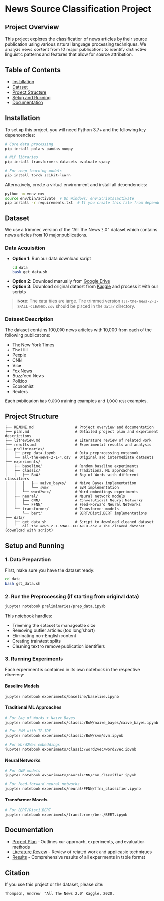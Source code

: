 # News Source Classification Project

## Project Overview
This project explores the classification of news articles by their source publication using various natural language processing techniques. We analyze news content from 10 major publications to identify distinctive linguistic patterns and features that allow for source attribution.

## Table of Contents
- [Installation](#installation)
- [Dataset](#dataset)
- [Project Structure](#project-structure)
- [Setup and Running](#setup-and-running)
- [Documentation](#documentation)

## Installation
To set up this project, you will need Python 3.7+ and the following key dependencies:

```bash
# Core data processing
pip install polars pandas numpy

# NLP libraries
pip install transformers datasets evaluate spacy

# For deep learning models
pip install torch scikit-learn
```

Alternatively, create a virtual environment and install all dependencies:

```bash
python -m venv env
source env/bin/activate  # On Windows: env\Scripts\activate
pip install -r requirements.txt  # If you create this file from dependencies
```

## Dataset
We use a trimmed version of the "All The News 2.0" dataset which contains news articles from 10 major publications.

### Data Acquisition
- **Option 1**: Run our data download script
  ```bash
  cd data
  bash get_data.sh
  ```
- **Option 2**: Download manually from [Google Drive](https://drive.google.com/drive/folders/1hmPKKKQJKblbLGdHaWYjNFsaeSLIzTIc?usp=sharing)
- **Option 3**: Download original dataset from [Kaggle](https://www.kaggle.com/datasets/davidmckinley/all-the-news-dataset) and process it with our scripts

> **Note**: The data files are large. The trimmed version `all-the-news-2-1-SMALL-CLEANED.csv` should be placed in the `data/` directory.

### Dataset Description
The dataset contains 100,000 news articles with 10,000 from each of the following publications:
- The New York Times
- The Hill
- People
- CNN
- Vice
- Fox News
- Buzzfeed News
- Politico
- Economist
- Reuters

Each publication has 9,000 training examples and 1,000 test examples.

## Project Structure
```
├── README.md                   # Project overview and documentation
├── plan.md                     # Detailed project plan and experiment descriptions
├── litreview.md                # Literature review of related work
├── results.md                  # Experimental results and analysis
├── preliminaries/
│   ├── prep_data.ipynb         # Data preprocessing notebook
│   └── all-the-news-2-1-*.csv  # Original and intermediate datasets
├── experiments/
│   ├── baseline/               # Random baseline experiments
│   ├── classic/                # Traditional ML approaches
│   │   ├── BoW/                # Bag of Words with different classifiers
│   │   │   ├── naive_bayes/    # Naive Bayes implementation
│   │   │   └── svm/            # SVM implementation
│   │   └── word2vec/           # Word embeddings experiments
│   ├── neural/                 # Neural network models
│   │   ├── CNN/                # Convolutional Neural Networks
│   │   └── FFNN/               # Feed-Forward Neural Networks
│   └── transformer/            # Transformer models
│       └── bert/               # BERT/DistilBERT implementations
├── data/
│   ├── get_data.sh             # Script to download cleaned dataset
│   └── all-the-news-2-1-SMALL-CLEANED.csv # The cleaned dataset (download with script)
```

## Setup and Running

### 1. Data Preparation
First, make sure you have the dataset ready:
```bash
cd data
bash get_data.sh
```

### 2. Run the Preprocessing (if starting from original data)
```bash
jupyter notebook preliminaries/prep_data.ipynb
```
This notebook handles:
- Trimming the dataset to manageable size
- Removing outlier articles (too long/short)
- Eliminating non-English content
- Creating train/test splits
- Cleaning text to remove publication identifiers

### 3. Running Experiments
Each experiment is contained in its own notebook in the respective directory:

#### Baseline Models
```bash
jupyter notebook experiments/baseline/baseline.ipynb
```

#### Traditional ML Approaches
```bash
# For Bag of Words + Naive Bayes
jupyter notebook experiments/classic/BoW/naive_bayes/naive_bayes.ipynb

# For SVM with TF-IDF
jupyter notebook experiments/classic/BoW/svm/svm.ipynb

# For Word2Vec embeddings
jupyter notebook experiments/classic/word2vec/word2vec.ipynb
```

#### Neural Networks
```bash
# For CNN models
jupyter notebook experiments/neural/CNN/cnn_classifier.ipynb

# For Feed-forward neural networks
jupyter notebook experiments/neural/FFNN/ffnn_classifier.ipynb
```

#### Transformer Models
```bash
# For BERT/DistilBERT
jupyter notebook experiments/transformer/bert/BERT.ipynb
```

## Documentation
- [Project Plan](./plan.md) - Outlines our approach, experiments, and evaluation methods
- [Literature Review](./litreview.md) - Review of related work and applicable techniques
- [Results](./results.md) - Comprehensive results of all experiments in table format

## Citation
If you use this project or the dataset, please cite:
```
Thompson, Andrew. "All The News 2.0" Kaggle, 2020.
```

